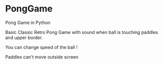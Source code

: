 # PongGame
Pong Game in Python


Basic Classic Retro Pong Game with sound when ball is touching paddles and upper border.

You can change speed of the ball !

Paddles can't move outside screen
